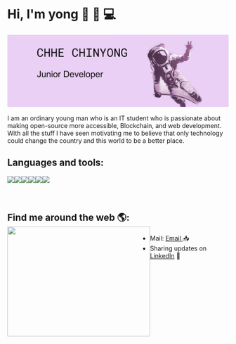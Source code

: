 # Hi, I'm yong 👋 🧑 💻

<img src="https://github.com/Chhe-chinyong/Chhe-chinyong/blob/master/github_cover.png?raw=true" alt="banner says hello world">

I am an ordinary young man who is an IT student who is passionate about making open-source more accessible, Blockchain, and web development. With all the stuff I have seen motivating me to believe that only technology could change the country and this world to be a better place.

## Languages and tools: </br>
  <img align="left" src="https://img.icons8.com/color/48/000000/html-5.png"/>
  <img align= "left" src="https://img.icons8.com/color/48/000000/css3.png"/>
  <img align= "left" src="https://img.icons8.com/color/48/000000/javascript.png"/>
  <img align= "left" src="https://img.icons8.com/color/48/000000/c-programming.png"/>
  <img align= "left" src="https://img.icons8.com/fluent/48/000000/visual-studio-code-2019.png"/>
  <img align= "left" src="https://img.icons8.com/color/48/000000/nodejs.png"/>

  </br>
  </br>
  </br>
  
  


## Find me around the web 🌎: <a href="https://github.com/Chhe-chinyong"><img align="left" width="325" height="250" src="https://netbramha.com/wp-content/uploads/2016/12/front-end-developers-openings-1.gif"></a>
  - Mail: <a href="chhechinyong01@gmail.com">Email </a> 📥
  - Sharing updates on <a href="https://www.linkedin.com/in/chinyong-chhe-a8178b197/">LinkedIn</a> 💼
